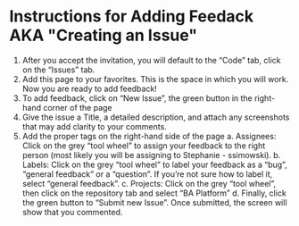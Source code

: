 # Instructions for Adding Feedack AKA "Creating an Issue"
 
1)	After you accept the invitation, you will default to the “Code” tab, click on the “Issues” tab. 
2)	Add this page to your favorites. This is the space in which you will work. Now you are ready to add feedback! 
3)	To add feedback, click on “New Issue”, the green button in the right-hand corner of the page 
4)	Give the issue a Title, a detailed description, and attach any screenshots that may add clarity to your comments. 
5)	Add the proper tags on the right-hand side of the page
a.	Assignees: Click on the grey “tool wheel” to assign your feedback to the right person (most likely you will be assigning to Stephanie - ssimowski). 
b.	Labels: Click on the grey “tool wheel” to label your feedback as a “bug”, “general feedback” or a “question”. If you’re not sure how to label it, select “general feedback”.
c.	Projects: Click on the grey “tool wheel”, then click on the repository tab and select “BA Platform” 
d.	Finally, click the green button to “Submit new Issue”. Once submitted, the screen will show that you commented.
